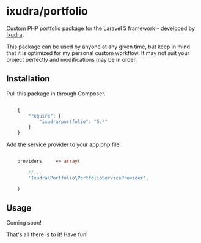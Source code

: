 ixudra/portfolio
=====================

Custom PHP portfolio package for the Laravel 5 framework - developed by [Ixudra](http://ixudra.be).

This package can be used by anyone at any given time, but keep in mind that it is optimized for my personal custom workflow. It may not suit your project perfectly and modifications may be in order.



## Installation

Pull this package in through Composer.

```js

    {
        "require": {
            "ixudra/portfolio": "5.*"
        }
    }

```

Add the service provider to your app.php file

```php

    providers     => array(

        //...
        'Ixudra\Portfolio\PortfolioServiceProvider',

    )

```



## Usage

Coming soon!


That's all there is to it! Have fun!
